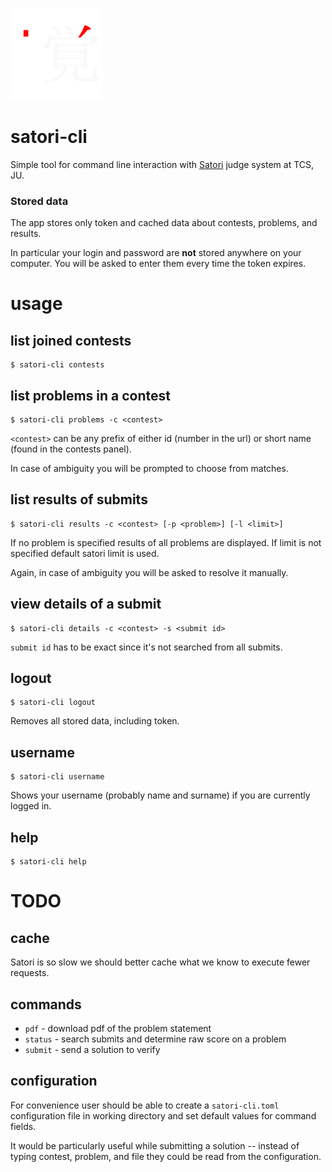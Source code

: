 ![satori-cli](logo.png)

# satori-cli

Simple tool for command line interaction with [Satori](https://satori.tcs.uj.edu.pl/) judge system at TCS, JU.

### Stored data
The app stores only token and cached data about contests, problems, and results.

In particular your login and password are **not** stored anywhere on your computer. You will be asked to enter them every time the token expires.

# usage 
## list joined contests
```
$ satori-cli contests
```

## list problems in a contest
```
$ satori-cli problems -c <contest>
```
`<contest>` can be any prefix of either id (number in the url) or short name (found in the contests panel).

In case of ambiguity you will be prompted to choose from matches.

## list results of submits
```
$ satori-cli results -c <contest> [-p <problem>] [-l <limit>]
```

If no problem is specified results of all problems are displayed.
If limit is not specified default satori limit is used.

Again, in case of ambiguity you will be asked to resolve it manually.

## view details of a submit
```
$ satori-cli details -c <contest> -s <submit id>
```

`submit id` has to be exact since it's not searched from all submits.

## logout
```
$ satori-cli logout
```
Removes all stored data, including token.

## username
```
$ satori-cli username
```

Shows your username (probably name and surname) if you are currently logged in.

## help
```
$ satori-cli help
```


# TODO
## cache
Satori is so slow we should better cache what we know to execute fewer requests.

## commands
- `pdf` - download pdf of the problem statement
- `status` - search submits and determine raw score on a problem
- `submit` - send a solution to verify

## configuration
For convenience user should be able to create a `satori-cli.toml` configuration file in working directory and set default values for command fields.

It would be particularly useful while submitting a solution -- instead of typing contest, problem, and file they could be read from the configuration.